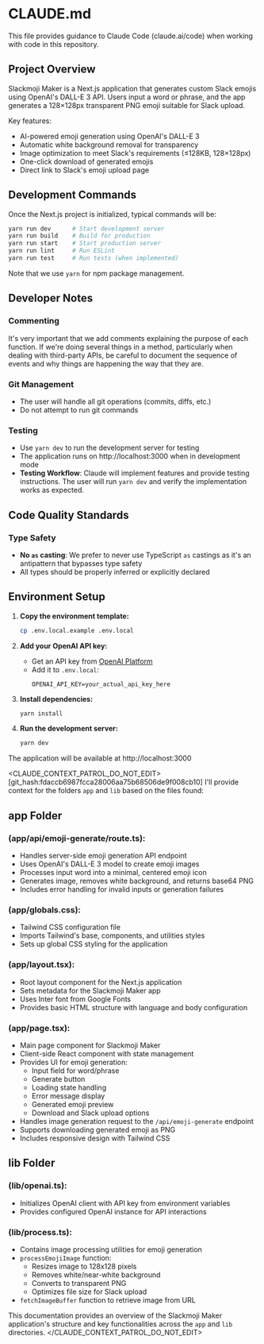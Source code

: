 # CLAUDE.md

This file provides guidance to Claude Code (claude.ai/code) when working with code in this repository.

## Project Overview

Slackmoji Maker is a Next.js application that generates custom Slack emojis using OpenAI's DALL-E 3 API. Users input a word or phrase, and the app generates a 128×128px transparent PNG emoji suitable for Slack upload.

Key features:
- AI-powered emoji generation using OpenAI's DALL-E 3
- Automatic white background removal for transparency
- Image optimization to meet Slack's requirements (≤128KB, 128×128px)
- One-click download of generated emojis
- Direct link to Slack's emoji upload page

## Development Commands

Once the Next.js project is initialized, typical commands will be:
```bash
yarn run dev      # Start development server
yarn run build    # Build for production
yarn run start    # Start production server
yarn run lint     # Run ESLint
yarn run test     # Run tests (when implemented)
```

Note that we use `yarn` for npm package management.

## Developer Notes

### Commenting
It's very important that we add comments explaining the purpose of each function. If we're doing several things in a method, particularly when dealing with third-party APIs, be careful to document the sequence of events and why things are happening the way that they are.

### Git Management
- The user will handle all git operations (commits, diffs, etc.)
- Do not attempt to run git commands

### Testing
- Use `yarn dev` to run the development server for testing
- The application runs on http://localhost:3000 when in development mode
- **Testing Workflow**: Claude will implement features and provide testing instructions. The user will run `yarn dev` and verify the implementation works as expected.

## Code Quality Standards

### Type Safety
- **No `as` casting**: We prefer to never use TypeScript `as` castings as it's an antipattern that bypasses type safety
- All types should be properly inferred or explicitly declared

## Environment Setup

1. **Copy the environment template:**
   ```bash
   cp .env.local.example .env.local
   ```

2. **Add your OpenAI API key:**
   - Get an API key from [OpenAI Platform](https://platform.openai.com/api-keys)
   - Add it to `.env.local`:
     ```
     OPENAI_API_KEY=your_actual_api_key_here
     ```

3. **Install dependencies:**
   ```bash
   yarn install
   ```

4. **Run the development server:**
   ```bash
   yarn dev
   ```

The application will be available at http://localhost:3000

<CLAUDE_CONTEXT_PATROL_DO_NOT_EDIT>
[git_hash:fdaccb6987fcca28006aa75b68506de9f008cb10]
I'll provide context for the folders `app` and `lib` based on the files found:

## app Folder

### (app/api/emoji-generate/route.ts):
- Handles server-side emoji generation API endpoint
- Uses OpenAI's DALL-E 3 model to create emoji images
- Processes input word into a minimal, centered emoji icon
- Generates image, removes white background, and returns base64 PNG
- Includes error handling for invalid inputs or generation failures

### (app/globals.css):
- Tailwind CSS configuration file
- Imports Tailwind's base, components, and utilities styles
- Sets up global CSS styling for the application

### (app/layout.tsx):
- Root layout component for the Next.js application
- Sets metadata for the Slackmoji Maker app
- Uses Inter font from Google Fonts
- Provides basic HTML structure with language and body configuration

### (app/page.tsx):
- Main page component for Slackmoji Maker
- Client-side React component with state management
- Provides UI for emoji generation:
  - Input field for word/phrase
  - Generate button
  - Loading state handling
  - Error message display
  - Generated emoji preview
  - Download and Slack upload options
- Handles image generation request to the `/api/emoji-generate` endpoint
- Supports downloading generated emoji as PNG
- Includes responsive design with Tailwind CSS

## lib Folder

### (lib/openai.ts):
- Initializes OpenAI client with API key from environment variables
- Provides configured OpenAI instance for API interactions

### (lib/process.ts):
- Contains image processing utilities for emoji generation
- `processEmojiImage` function:
  - Resizes image to 128x128 pixels
  - Removes white/near-white background
  - Converts to transparent PNG
  - Optimizes file size for Slack upload
- `fetchImageBuffer` function to retrieve image from URL

This documentation provides an overview of the Slackmoji Maker application's structure and key functionalities across the `app` and `lib` directories.
</CLAUDE_CONTEXT_PATROL_DO_NOT_EDIT>